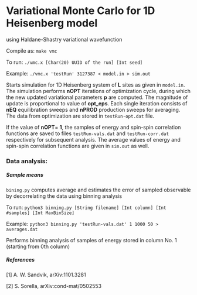 # Variational Monte Carlo for 1D Heisenberg model
using Haldane-Shastry variational wavefunction 

Compile as: `make vmc`

To run: `./vmc.x [Char(20) UUID of the run] [Int seed]`

Example:
`./vmc.x 'testRun' 3127387 < model.in > sim.out`

Starts simulation for 1D Heisenberg system of **L** sites as given in `model.in`. The simulation performs **nOPT** iterations of optimization cycle, during which
the new updated variational parameters **p** are computed. The magnitude of update is proportional to value of **opt_eps**. Each single iteration consists of **nEQ** equilibration sweeps and **nPROD** production sweeps for   averaging. The data from optimization are stored in `testRun-opt.dat` file.
    
If the value of **nOPT**= **1**, the samples of energy and spin-spin correlation functions are saved to files `testRun-vals.dat` and `testRun-corr.dat` respectively for subsequent analysis. The average values of energy and spin-spin correlation functions are given in `sim.out` as well.

### Data analysis:

##### Sample means

`bining.py` computes average and estimates the error of sampled observable by decorrelating the data using binning analysis

To run: `python3 binning.py [String filename] [Int column] [Int #samples] [Int MaxBinSize]`

Example: `python3 binning.py 'testRun-vals.dat' 1 1000 50 > averages.dat`

Performs binning analysis of samples of energy stored in column No. 1 (starting from 0th column)

##### References
\[1\] A. W. Sandvik, arXiv:1101.3281 

\[2\] S. Sorella, arXiv:cond-mat/0502553